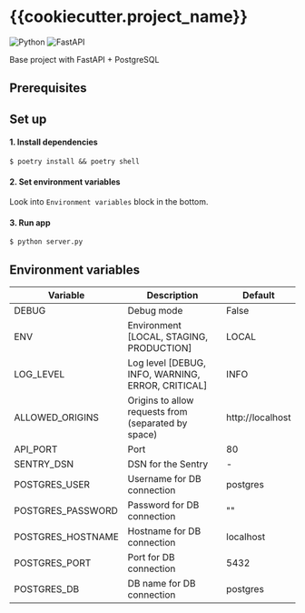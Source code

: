 # {{cookiecutter.project_name}} #

![Python](https://img.shields.io/badge/python-v3.9-blue)
![FastAPI](https://img.shields.io/badge/FastAPI-blue)

Base project with FastAPI + PostgreSQL

## Prerequisites


## Set up
#### 1. Install dependencies

    $ poetry install && poetry shell

#### 2. Set environment variables

Look into `Environment variables` block in the bottom. 

#### 3. Run app

    $ python server.py

## Environment variables
| Variable                   | Description                                          | Default          |
|----------------------------|------------------------------------------------------|------------------|
| DEBUG                      | Debug mode                                           | False            |
| ENV                        | Environment [LOCAL, STAGING, PRODUCTION]             | LOCAL            |
| LOG_LEVEL                  | Log level [DEBUG, INFO, WARNING, ERROR, CRITICAL]    | INFO             |
| ALLOWED_ORIGINS            | Origins to allow requests from  (separated by space) | http://localhost |
| API_PORT                   | Port                                                 | 80               |
| SENTRY_DSN                 | DSN for the Sentry                                   | -                |
| POSTGRES_USER              | Username for DB connection                           | postgres         |
| POSTGRES_PASSWORD          | Password for DB connection                           | ""               |
| POSTGRES_HOSTNAME          | Hostname for DB connection                           | localhost        |
| POSTGRES_PORT              | Port for DB connection                               | 5432             |
| POSTGRES_DB                | DB name for DB connection                            | postgres         |
